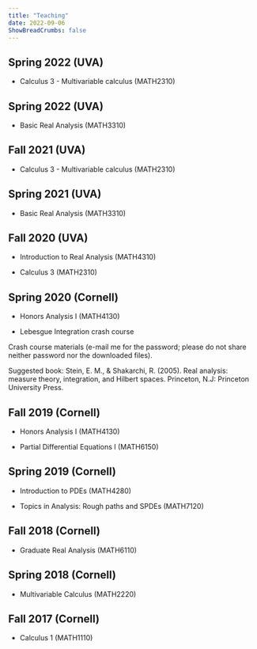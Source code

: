 ```yaml
---
title: "Teaching"
date: 2022-09-06
ShowBreadCrumbs: false
---
```


## Spring 2022 (UVA)

- Calculus 3 - Multivariable calculus (MATH2310)

## Spring 2022 (UVA)

- Basic Real Analysis (MATH3310)

## Fall 2021 (UVA)

- Calculus 3 - Multivariable calculus (MATH2310)

## Spring 2021 (UVA)

- Basic Real Analysis (MATH3310)

## Fall 2020 (UVA)

- Introduction to Real Analysis (MATH4310)

- Calculus 3 (MATH2310)

## Spring 2020 (Cornell)

- Honors Analysis I (MATH4130)

- Lebesgue Integration crash course

Crash course materials (e-mail me for the password; please do not share neither password nor the downloaded files).

Suggested book: Stein, E. M., & Shakarchi, R. (2005). Real analysis: measure theory, integration, and Hilbert spaces. Princeton, N.J: Princeton University Press.

## Fall 2019 (Cornell)

- Honors Analysis I (MATH4130)

- Partial Differential Equations I (MATH6150)

## Spring 2019 (Cornell)

- Introduction to PDEs (MATH4280)

- Topics in Analysis: Rough paths and SPDEs (MATH7120)

## Fall 2018 (Cornell)

- Graduate Real Analysis (MATH6110)

## Spring 2018 (Cornell)

- Multivariable Calculus (MATH2220)

## Fall 2017 (Cornell)

- Calculus 1 (MATH1110)